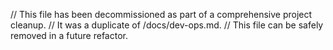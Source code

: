 // This file has been decommissioned as part of a comprehensive project cleanup.
// It was a duplicate of /docs/dev-ops.md.
// This file can be safely removed in a future refactor.
